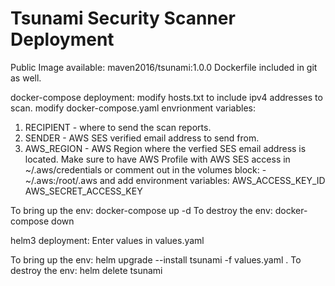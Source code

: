 # Tsunami Security Scanner Deployment

Public Image available: maven2016/tsunami:1.0.0
Dockerfile included in git as well.

docker-compose deployment:
modify hosts.txt to include ipv4 addresses to scan.
modify docker-compose.yaml envrionment variables:
  1. RECIPIENT - where to send the scan reports.
  2. SENDER - AWS SES verified email address to send from.
  3. AWS_REGION - AWS Region where the verfied SES email address is located.
Make sure to have AWS Profile with AWS SES access in ~/.aws/credentials
or comment out in the volumes block: - ~/.aws:/root/.aws
and add environment variables:
AWS_ACCESS_KEY_ID
AWS_SECRET_ACCESS_KEY

To bring up the env:
docker-compose up -d 
To destroy the env:
docker-compose down


helm3 deployment:
Enter values in values.yaml

To bring up the env:
helm upgrade --install tsunami -f values.yaml .
To destroy the env:
helm delete tsunami
